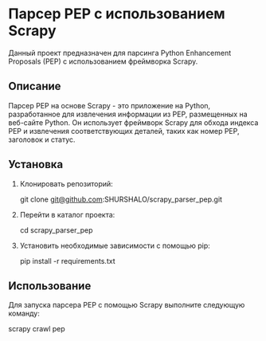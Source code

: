 # Парсер PEP с использованием Scrapy

Данный проект предназначен для парсинга Python Enhancement Proposals (PEP) с использованием фреймворка Scrapy.

## Описание

Парсер PEP на основе Scrapy - это приложение на Python, разработанное для извлечения информации из PEP, размещенных на веб-сайте Python. Он использует фреймворк Scrapy для обхода индекса PEP и извлечения соответствующих деталей, таких как номер PEP, заголовок и статус.

## Установка

1. Клонировать репозиторий:

    git clone git@github.com:SHURSHALO/scrapy_parser_pep.git

2. Перейти в каталог проекта:

    cd scrapy_parser_pep


3. Установить необходимые зависимости с помощью pip:

    pip install -r requirements.txt


## Использование

Для запуска парсера PEP с помощью Scrapy выполните следующую команду:

scrapy crawl pep